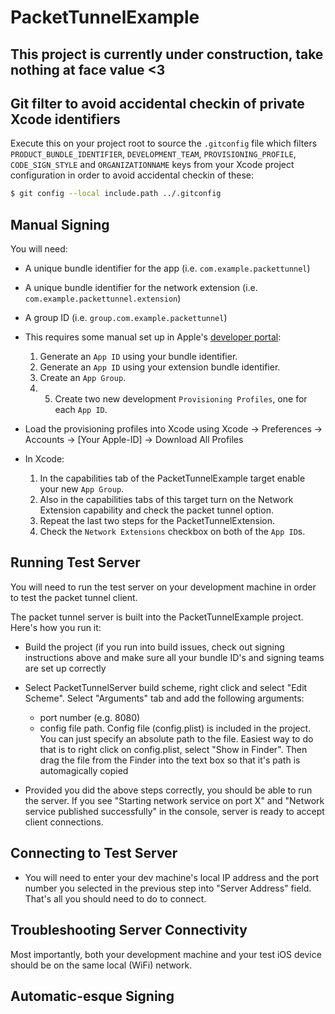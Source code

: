 # PacketTunnelExample

## This project is currently under construction, take nothing at face value <3 

## Git filter to avoid accidental checkin of private Xcode identifiers

Execute this on your project root to source the `.gitconfig` file which
filters `PRODUCT_BUNDLE_IDENTIFIER`, `DEVELOPMENT_TEAM`, `PROVISIONING_PROFILE`,
`CODE_SIGN_STYLE` and `ORGANIZATIONNAME` keys from your Xcode project
configuration in order to avoid accidental checkin of these:

```bash
$ git config --local include.path ../.gitconfig
```

## Manual Signing

You will need:
 - A unique bundle identifier for the app (i.e. `com.example.packettunnel`)
 - A unique bundle identifier for the network extension (i.e. `com.example.packettunnel.extension`)
 - A group ID (i.e. `group.com.example.packettunnel`)

- This requires some manual set up in Apple's 
    [developer portal](https://developer.apple.com/account/ios/identifier/bundle):

    1. Generate an `App ID` using your bundle identifier.
    2. Generate an `App ID` using your extension bundle identifier.
    3. Create an `App Group`.
    4. 5. Create two new development `Provisioning Profiles`, one for each `App ID`.

- Load the provisioning profiles into Xcode using Xcode -> Preferences -> Accounts ->
[Your Apple-ID] -> Download All Profiles
    
- In Xcode:
    1. In the capabilities tab of the PacketTunnelExample target enable your new `App Group`.
    2. Also in the capabilities tabs of this target turn on the Network Extension capability and check the packet tunnel option.
    3. Repeat the last two steps for the PacketTunnelExtension.
    2. Check the `Network Extensions` checkbox on both of the `App ID`s.

## Running Test Server

You will need to run the test server on your development machine in order to test the packet tunnel client.

The packet tunnel server is built into the PacketTunnelExample project. Here's how you run it:

- Build the project (if you run into build issues, check out signing instructions above and make sure all your bundle ID's and signing teams are set up correctly

- Select PacketTunnelServer build scheme, right click and select "Edit Scheme". Select "Arguments" tab and add the following arguments:

	- port number (e.g. 8080)
	- config file path. Config file (config.plist) is included in the project. You can just specify an absolute path to the file. Easiest way to do that is to right click on config.plist, select "Show in Finder". Then drag the file from the Finder into the text box so that it's path is automagically copied

- Provided you did the above steps correctly, you should be able to run the server. If you see "Starting network service on port X" and "Network service published successfully" in the console, server is ready to accept client connections.

## Connecting to Test Server

- You will need to enter your dev machine's local IP address and the port number you selected in the previous step into "Server Address" field. That's all you should need to do to connect.

## Troubleshooting Server Connectivity

Most importantly, both your development machine and your test iOS device should be on the same local (WiFi) network. 

## Automatic-esque Signing
